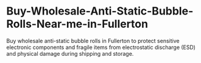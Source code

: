 # Buy-Wholesale-Anti-Static-Bubble-Rolls-Near-me-in-Fullerton
Buy wholesale anti-static bubble rolls in Fullerton to protect sensitive electronic components and fragile items from electrostatic discharge (ESD) and physical damage during shipping and storage.
